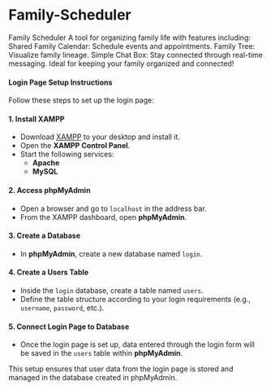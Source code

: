 # Family-Scheduler
Family Scheduler   A tool for organizing family life with features including:  Shared Family Calendar: Schedule events and appointments. Family Tree: Visualize family lineage.  Simple Chat Box: Stay connected through real-time messaging.  Ideal for keeping your family organized and connected!

#### Login Page Setup Instructions

Follow these steps to set up the login page:

#### 1. Install XAMPP
- Download [XAMPP](https://www.apachefriends.org/index.html) to your desktop and install it.
- Open the **XAMPP Control Panel**.
- Start the following services:
  - **Apache**
  - **MySQL**

#### 2. Access phpMyAdmin
- Open a browser and go to `localhost` in the address bar.
- From the XAMPP dashboard, open **phpMyAdmin**.

#### 3. Create a Database
- In **phpMyAdmin**, create a new database named `login`.

#### 4. Create a Users Table
- Inside the `login` database, create a table named `users`.
- Define the table structure according to your login requirements (e.g., `username`, `password`, etc.).

#### 5. Connect Login Page to Database
- Once the login page is set up, data entered through the login form will be saved in the `users` table within **phpMyAdmin**.

This setup ensures that user data from the login page is stored and managed in the database created in phpMyAdmin.
